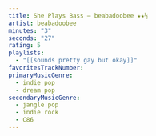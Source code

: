 ```yaml
---
title: She Plays Bass — beabadoobee ★★½
artist: beabadoobee
minutes: "3"
seconds: "27"
rating: 5
playlists:
  - "[[sounds pretty gay but okay]]"
favoritesTrackNumber:
primaryMusicGenre:
  - indie pop
  - dream pop
secondaryMusicGenre:
  - jangle pop
  - indie rock
  - C86
---
```

